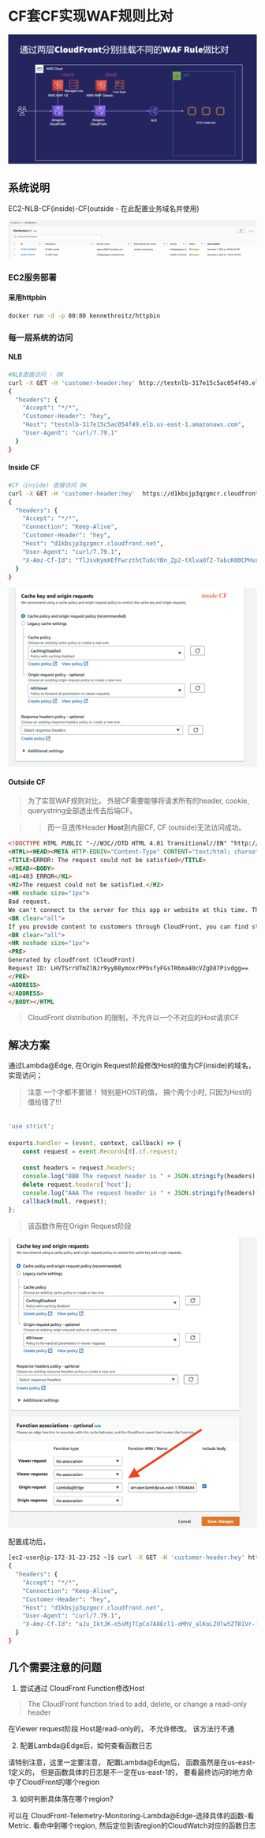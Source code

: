 # CF套CF实现WAF规则比对

![arc](images/arc.png)

## 系统说明

EC2-NLB-CF(inside)-CF(outside - 在此配置业务域名并使用)

![cf](images/2cf.png)

### EC2服务部署

#### 采用httpbin

```bash
docker run -d -p 80:80 kennethreitz/httpbin
```


### 每一层系统的访问

#### NLB
```bash
#NLB直接访问 - OK
curl -X GET -H 'customer-header:hey' http://testnlb-317e15c5ac054f49.elb.us-east-1.amazonaws.com/headers 
{
  "headers": {
    "Accept": "*/*",
    "Customer-Header": "hey",
    "Host": "testnlb-317e15c5ac054f49.elb.us-east-1.amazonaws.com",
    "User-Agent": "curl/7.79.1"
  }
}

```
#### Inside CF
```bash
#CF（inside) 直接访问 OK
curl -X GET -H 'customer-header:hey'  https://d1kbsjp3qzgmcr.cloudfront.net/headers 
{
  "headers": {
    "Accept": "*/*",
    "Connection": "Keep-Alive",
    "Customer-Header": "hey",
    "Host": "d1kbsjp3qzgmcr.cloudfront.net",
    "User-Agent": "curl/7.79.1",
    "X-Amz-Cf-Id": "TlJsvKymXEfFwrzthtTu6cYBn_Zp2-tXlvaOfZ-TabcK00CPHvnJHw=="
  }
}
```
![insidecf](images/insidecf.png)

#### Outside CF

> 为了实现WAF规则对比， 外层CF需要能够将请求所有的header, cookie, querystring全部透出传去后端CF。

>> 而一旦透传Header **Host**到内层CF, CF (outside)无法访问成功。
```html
<!DOCTYPE HTML PUBLIC "-//W3C//DTD HTML 4.01 Transitional//EN" "http://www.w3.org/TR/html4/loose.dtd">
<HTML><HEAD><META HTTP-EQUIV="Content-Type" CONTENT="text/html; charset=iso-8859-1">
<TITLE>ERROR: The request could not be satisfied</TITLE>
</HEAD><BODY>
<H1>403 ERROR</H1>
<H2>The request could not be satisfied.</H2>
<HR noshade size="1px">
Bad request.
We can't connect to the server for this app or website at this time. There might be too much traffic or a configuration error. Try again later, or contact the app or website owner.
<BR clear="all">
If you provide content to customers through CloudFront, you can find steps to troubleshoot and help prevent this error by reviewing the CloudFront documentation.
<BR clear="all">
<HR noshade size="1px">
<PRE>
Generated by cloudfront (CloudFront)
Request ID: LHVTSrrUTmZlNJr9yyB8ymoxrPPbsfyFGsTR6ma40cVZgD87Pivdgg==
</PRE>
<ADDRESS>
</ADDRESS>
</BODY></HTML
```
> CloudFront distribution 的限制，不允许以一个不对应的Host请求CF

## 解决方案

通过Lambda@Edge, 在Origin Request阶段修改Host的值为CF(inside)的域名，实现访问；

> 注意 一个字都不要错！ 特别是HOST的值， 搞个两个小时, 只因为Host的值给错了!!!

```js

'use strict';

exports.handler = (event, context, callback) => {
    const request = event.Records[0].cf.request;
   
    const headers = request.headers;
    console.log("BBB The request header is " + JSON.stringify(headers));
    delete request.headers['host'];
    console.log("AAA The request header is " + JSON.stringify(headers));
    callback(null, request);
};
```

> 该函数作用在Origin Request阶段

![outsidecf](images/outsidecf.png)


配置成功后，
```bash
[ec2-user@ip-172-31-23-252 ~]$ curl -X GET -H 'customer-header:hey' https://outside.cuteworld.top/headers
{
  "headers": {
    "Accept": "*/*",
    "Connection": "Keep-Alive",
    "Customer-Header": "hey",
    "Host": "d1kbsjp3qzgmcr.cloudfront.net",
    "User-Agent": "curl/7.79.1",
    "X-Amz-Cf-Id": "aJu_IktJK-o5sMjTCpCo7A8Ecl1-oMhV_alKoLZOlw5ZTB1Vr-1dLQ=="
  }
}
```

## 几个需要注意的问题
 
1. 尝试通过 CloudFront Function修改Host

> The CloudFront function tried to add, delete, or change a read-only header

在Viewer request阶段 Host是read-only的， 不允许修改。 该方法行不通

2. 配置Lambda@Edge后，如何查看函数日志

请特别注意，这里一定要注意， 配置Lambda@Edge后， 函数虽然是在us-east-1定义的， 但是函数具体的日志是不一定在us-east-1的， 要看最终访问的地方命中了CloudFront的哪个region

3. 如何判断具体落在哪个region?

可以在 CloudFront-Telemetry-Monitoring-Lambda@Edge-选择具体的函数-看Metric. 看命中到哪个region, 然后定位到该region的CloudWatch对应的函数日志